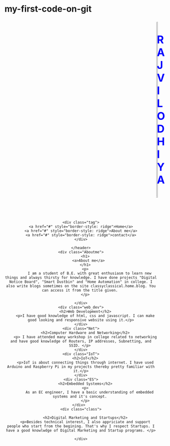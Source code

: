 # my-first-code-on-git
<html>
<head>
	<title></title>
	<style>
.name{
text-align:center;
border-style: ridge;
background-color: lightblue;
color: blue;
font-weight: bold;
font-size: 2.5em;
margin: 25px 500px 75px 500px;}
.web_dev{
border-style: ridge;
margin: 25px 500px 75px 50px;
padding: 25px 50px 25px 50px;
}
.Aboutme{
border-style: ridge;
margin: 5px 500px 75px 50px;
padding: 25px 50px 25px 50px;
}
.Net{
border-style: ridge;
margin: 5px 500px 75px 50px;
padding: 25px 50px 25px 50px;

}
.IoT{
border-style: ridge;
margin: 5px 500px 75px 50px;
padding: 25px 50px 25px 50px;

}
.ES{
border-style: ridge;
margin: 5px 500px 75px 50px;
padding: 25px 50px 25px 50px;

}
.class{
border-style: ridge;
margin: 5px 500px 75px 50px;
padding: 25px 50px 25px 50px;

}
.certification{
border-style: ridge;
margin: 5px 500px 75px 50px;
padding: 25px 50px 25px 50px;

}
.additional{
border-style: ridge;
margin: 5px 500px 75px 50px;
padding: 25px 50px 25px 50px;

}
.tag{
margin:5px 5px 75px 900px;
border-style: ridge;
padding: 25px 50px 25px 50px;


}

</style>
</head>
<body>
	<div class="name">
		<p>RAJVI LODHIYA</p>
	</div>
	<header>
	
	<div class="tag">
	<a href="#" style="border-style: ridge">Home</a>
	<a href="#" style="border-style: ridge">About me</a>
	<a href="#" style="border-style: ridge">contact</a>
	</div>

	</header>
	<div class="Aboutme">
		<h1>
			<a>About me</a> 
		</h1>
		<p>
			I am a student of B.E. with great enthusiasm to learn new things and always thirsty for knowledge. I have done projects "Digital Notice Board", "Smart Dustbin" and "Home Automation" in college. I also write blogs sometimes on the site classyclassical.home.blog. You can access it from the title given. 
		</p>
		
	</div>
	<div class="web_dev">
		<h2>Web Development</h2>
		<p>I have good knowledge of html, css and javascript. I can make good looking and responsive website using it.</p>
	</div>
	<div class="Net">
		<h2>Computer Hardware and Networking</h2>
		<p> I have attended many workshop in college related to networking and have good knowledge of Routers, IP addresses, Subnetting, and SSID. </p> 
	</div>
	<div class="IoT">
		<h2>IoT</h2>
		<p>IoT is about connecting things through internet. I have used Arduino and Raspberry Pi in my projects thereby pretty familiar with it.</p>
	</div>
	<div class="ES">
		<h2>Embedded Systems</h2>
		<p>
			As an EC engineer, I have a basic understanding of embedded systems and it's concept. 
		</p>
	</div>	
	<div class="class">
     
    	<h2>Digital Marketing and Startups</h2>
    	<p>Besides technical interest, I also appriciate and support people who start from the begining. That's why I respect Startups. I have a good knowlwdge of Digital Marketing and Startup programs. </p>
    
    </div>



</body>
</html>
